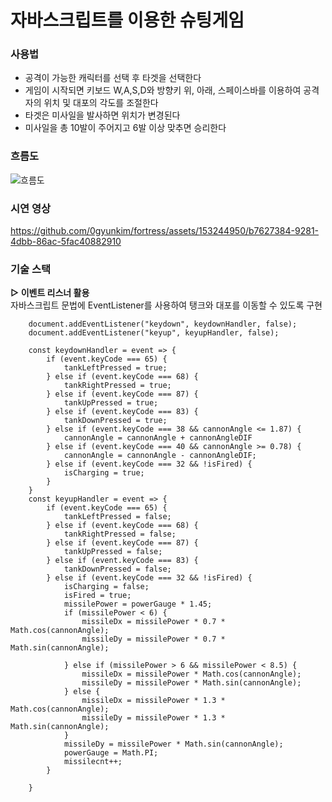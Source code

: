 # 자바스크립트를 이용한 슈팅게임
### 사용법
* 공격이 가능한 캐릭터를 선택 후 타겟을 선택한다
* 게임이 시작되면 키보드 W,A,S,D와 방향키 위, 아래, 스페이스바를 이용하여 공격자의 위치 및 대포의 각도를 조절한다
* 타겟은 미사일을 발사하면 위치가 변경된다
* 미사일을 총 10발이 주어지고 6발 이상 맞추면 승리한다
### 흐름도
![흐름도](https://github.com/0gyunkim/fortress/assets/153244950/2a949b28-3b2c-4b81-b75f-3ba66554b44c)
### 시연 영상
https://github.com/0gyunkim/fortress/assets/153244950/b7627384-9281-4dbb-86ac-5fac40882910
### 기술 스택
**▷ 이벤트 리스너 활용** <br>
자바스크립트 문법에 EventListener를 사용하여 탱크와 대포를 이동할 수 있도록 구현
```
    document.addEventListener("keydown", keydownHandler, false);
    document.addEventListener("keyup", keyupHandler, false);
```
```
    const keydownHandler = event => {
        if (event.keyCode === 65) {
            tankLeftPressed = true;
        } else if (event.keyCode === 68) {
            tankRightPressed = true;
        } else if (event.keyCode === 87) {
            tankUpPressed = true;
        } else if (event.keyCode === 83) {
            tankDownPressed = true;
        } else if (event.keyCode === 38 && cannonAngle <= 1.87) {
            cannonAngle = cannonAngle + cannonAngleDIF
        } else if (event.keyCode === 40 && cannonAngle >= 0.78) {
            cannonAngle = cannonAngle - cannonAngleDIF;
        } else if (event.keyCode === 32 && !isFired) {
            isCharging = true;
        }
    }
    const keyupHandler = event => {
        if (event.keyCode === 65) {
            tankLeftPressed = false;
        } else if (event.keyCode === 68) {
            tankRightPressed = false;
        } else if (event.keyCode === 87) {
            tankUpPressed = false;
        } else if (event.keyCode === 83) {
            tankDownPressed = false;
        } else if (event.keyCode === 32 && !isFired) {
            isCharging = false;
            isFired = true;
            missilePower = powerGauge * 1.45;
            if (missilePower < 6) {
                missileDx = missilePower * 0.7 * Math.cos(cannonAngle);
                missileDy = missilePower * 0.7 * Math.sin(cannonAngle);

            } else if (missilePower > 6 && missilePower < 8.5) {
                missileDx = missilePower * Math.cos(cannonAngle);
                missileDy = missilePower * Math.sin(cannonAngle);
            } else {
                missileDx = missilePower * 1.3 * Math.cos(cannonAngle);
                missileDy = missilePower * 1.3 * Math.sin(cannonAngle);
            }
            missileDy = missilePower * Math.sin(cannonAngle);
            powerGauge = Math.PI;
            missilecnt++;
        }

    }
```


